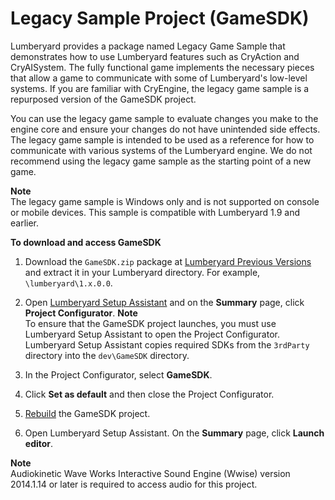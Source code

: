 # Legacy Sample Project \(GameSDK\)<a name="sample-project-legacy"></a>

Lumberyard provides a package named Legacy Game Sample that demonstrates how to use Lumberyard features such as CryAction and CryAISystem\. The fully functional game implements the necessary pieces that allow a game to communicate with some of Lumberyard's low\-level systems\. If you are familiar with CryEngine, the legacy game sample is a repurposed version of the GameSDK project\.

You can use the legacy game sample to evaluate changes you make to the engine core and ensure your changes do not have unintended side effects\. The legacy game sample is intended to be used as a reference for how to communicate with various systems of the Lumberyard engine\. We do not recommend using the legacy game sample as the starting point of a new game\.

**Note**  
The legacy game sample is Windows only and is not supported on console or mobile devices\. This sample is compatible with Lumberyard 1\.9 and earlier\.

**To download and access GameSDK**

1. Download the `GameSDK.zip` package at [Lumberyard Previous Versions](https://aws.amazon.com/lumberyard/downloads/previous-versions/) and extract it in your Lumberyard directory\. For example, `\lumberyard\1.x.0.0`\.

1. Open [Lumberyard Setup Assistant](lumberyard-launcher-using.md) and on the **Summary** page, click **Project Configurator**\.
**Note**  
To ensure that the GameSDK project launches, you must use Lumberyard Setup Assistant to open the Project Configurator\. Lumberyard Setup Assistant copies required SDKs from the `3rdParty` directory into the `dev\GameSDK` directory\.

1. In the Project Configurator, select **GameSDK**\.

1. Click **Set as default** and then close the Project Configurator\.

1. [Rebuild](gems-system-gems.md) the GameSDK project\.

1. Open Lumberyard Setup Assistant\. On the **Summary** page, click **Launch editor**\.

**Note**  
Audiokinetic Wave Works Interactive Sound Engine \(Wwise\) version 2014\.1\.14 or later is required to access audio for this project\.